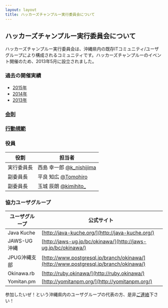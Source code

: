 ```yaml
---
layout: layout
title: ハッカーズチャンプルー実行委員会について
---
```


## ハッカーズチャンプルー実行委員会について

ハッカーズチャンプルー実行委員会は、沖縄県内の既存ITコミュニティ/ユーザグループにより構成されるコミュニティです。ハッカーズチャンプルーのイベント開催のため、2013年5月に設立されました。

### 過去の開催実績

* [2015年](/2015/)
* [2014年](/2014/)
* [2013年](/2013/)


### [会則](constitution.html)

### [行動規範](policy.html)

### 役員

役割       | 担当者
---------- | ------------------------------------------------------------------
実行委員長 | 西島 幸一郎 [@k_nishijima](https://twitter.com/k_nishijima)
副委員長   | 平良 知広 [@Tomohiro](https://twitter.com/Tomohiro)
副委員長   | 玉城 辰朗 [@kimihito_](https://twitter.com/kimihito_)


### 協力ユーザグループ

ユーザグループ          | 公式サイト                                                              
----------------------- | -------------------------------------------------------------------------
Java Kuche              | [http://java-kuche.org/](http://java-kuche.org/)
JAWS-UG沖縄             | [http://jaws-ug.jp/bc/okinawa/](http://jaws-ug.jp/bc/okinawa/)                                    
JPUG沖縄支部            | [http://www.postgresql.jp/branch/okinawa/](http://www.postgresql.jp/branch/okinawa/)
Okinawa.rb              | [http://ruby.okinawa/](http://ruby.okinawa/)
Yomitan.pm              | [http://yomitanpm.org/](http://yomitanpm.org/)


参加したいぜ！という沖縄県内のユーザグループの代表の方、是非[ご連絡](https://docs.google.com/forms/d/1MGJ4bVv8hpyXeLjvcGzZDpl838ZGHPA_plLqX_BJSbA/viewform)下さい！
